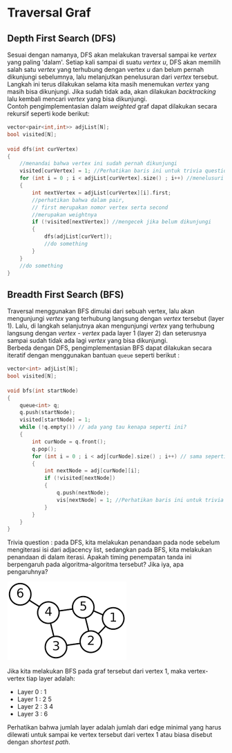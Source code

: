# Traversal Graf

## Depth First Search (DFS)

Sesuai dengan namanya, DFS akan melakukan traversal sampai ke _vertex_ yang paling 'dalam'. Setiap kali sampai di suatu _vertex_ $u$, DFS akan memilih salah satu _vertex_ yang terhubung dengan vertex $u$ dan belum pernah dikunjungi sebelumnya, lalu melanjutkan penelusuran dari _vertex_ tersebut. Langkah ini terus dilakukan selama kita masih menemukan _vertex_ yang masih bisa dikunjungi. Jika sudah tidak ada, akan dilakukan _backtracking_ lalu kembali mencari _vertex_ yang bisa dikunjungi.  
Contoh pengimplementasian dalam _weighted_ graf dapat dilakukan secara rekursif seperti kode berikut:  

```cpp
vector<pair<int,int>> adjList[N];
bool visited[N];

void dfs(int curVertex)
{
    //menandai bahwa vertex ini sudah pernah dikunjungi
    visited[curVertex] = 1; //Perhatikan baris ini untuk trivia question
    for (int i = 0 ; i < adjList[curVertex].size() ; i++) //menelusuri daftar vertex yang terhubung dengan curVertex
    {
        int nextVertex = adjList[curVertex][i].first;
        //perhatikan bahwa dalam pair,
        // first merupakan nomor vertex serta second
        //merupakan weightnya
        if (!visited[nextVertex]) //mengecek jika belum dikunjungi
        {
            dfs(adjList[curVert]);
            //do something
        }
    }
    //do something
}
```

## Breadth First Search (BFS)

Traversal menggunakan BFS dimulai dari sebuah vertex, lalu akan mengunjungi _vertex_ yang terhubung langsung dengan _vertex_ tersebut (layer 1). Lalu, di langkah selanjutnya akan mengunjungi _vertex_ yang terhubung langsung dengan _vertex_ - _vertex_ pada layer 1 (layer 2) dan seterusnya sampai sudah tidak ada lagi _vertex_ yang bisa dikunjungi.  
Berbeda dengan DFS, pengimplementasian BFS dapat dilakukan secara iteratif dengan menggunakan bantuan `queue` seperti berikut :  

```cpp
vector<int> adjList[N];
bool visited[N];

void bfs(int startNode)
{
    queue<int> q;
    q.push(startNode);
    visited[startNode] = 1;
    while (!q.empty()) // ada yang tau kenapa seperti ini?
    {
        int curNode = q.front();
        q.pop();
        for (int i = 0 ; i < adj[curNode].size() ; i++) // sama seperti DFS
        {
            int nextNode = adj[curNode][i];
            if (!visited[nextNode])
            {
                q.push(nextNode);
                vis[nextNode] = 1; //Perhatikan baris ini untuk trivia question
            }
        }
    }
}
```

Trivia question : pada DFS, kita melakukan penandaan pada node sebelum mengiterasi isi dari adjacency list, sedangkan pada BFS, kita melakukan penandaan di dalam iterasi. Apakah timing penempatan tanda ini berpengaruh pada algoritma-algoritma tersebut? Jika iya, apa pengaruhnya?  

![Graph](img/graph.png)

Jika kita melakukan BFS pada graf tersebut dari vertex 1, maka vertex-vertex tiap layer adalah:  

- Layer 0 : 1
- Layer 1 : 2 5
- Layer 2 : 3 4
- Layer 3 : 6

Perhatikan bahwa jumlah layer adalah jumlah dari edge minimal yang harus dilewati untuk sampai ke vertex tersebut dari vertex 1 atau biasa disebut dengan _shortest path_.
